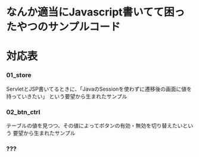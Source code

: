 # なんか適当にJavascript書いてて困ったやつのサンプルコード

# 対応表
### 01_store
ServletとJSP書いてるときに、「JavaのSessionを使わずに遷移後の画面に値を持っていきたい」
という要望から生まれたサンプル

### 02_btn_ctrl
テーブルの値を見つつ、その値によってボタンの有効・無効を切り替えたいという
要望から生まれたサンプル

### ???
